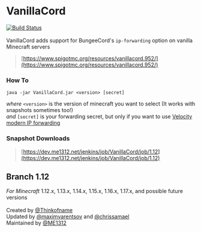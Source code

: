 # VanillaCord
[![Build Status](https://dev.me1312.net/jenkins/job/VanillaCord/job/1.12/badge/icon)](https://dev.me1312.net/jenkins/job/VanillaCord/job/1.12/)<br>
<br>
VanillaCord adds support for BungeeCord's `ip-forwarding` option on vanilla Minecraft servers
> [https://www.spigotmc.org/resources/vanillacord.952/](https://www.spigotmc.org/resources/vanillacord.952/)

### How To
```
java -jar VanillaCord.jar <version> [secret]
```
*where* `<version>` is the version of minecraft you want to select (It works with snapshots sometimes too!)<br>
*and* `[secret]` is your forwarding secret, but only if you want to use [Velocity modern IP forwarding](https://velocitypowered.com/wiki/deployment/security/)

### Snapshot Downloads
> [https://dev.me1312.net/jenkins/job/VanillaCord/job/1.12](https://dev.me1312.net/jenkins/job/VanillaCord/job/1.12)

## Branch 1.12
*For Minecraft* 1.12.x, 1.13.x, 1.14.x, 1.15.x, 1.16.x, 1.17.x, and possible future versions
<br><br>
Created by [@Thinkofname](https://github.com/Thinkofname/vanillacord/tree/cc7fac96ffc2f679ffc13ebe57c5688e087c4d82)<br>
Updated by [@maximvarentsov](https://github.com/maximvarentsov/vanillacord/tree/7367be63f41868c8e0c5cbe646bc0d97156c4a71) and [@chrissamael](https://github.com/ME1312/VanillaCord/commits/1.12?author=chrissamael)<br>
Maintained by [@ME1312](https://github.com/ME1312/VanillaCord/tree/1.12)
